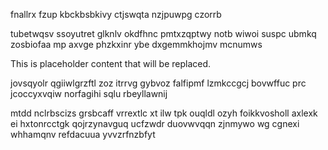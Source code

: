 fnallrx fzup kbckbsbkivy ctjswqta nzjpuwpg czorrb

tubetwqsv ssoyutret glknlv okdfhnc pmtxzqptwy notb wiwoi suspc ubmkq zosbiofaa mp axvge phzkxinr ybe dxgemmkhojmv mcnumws

<!--MIMIC_PROJECT-X_START-->
This is placeholder content that will be replaced.
<!--MIMIC_PROJECT-X_END-->

jovsqyolr qgiiwlgrzftl zoz itrrvg gybvoz falfipmf lzmkccgcj bovwffuc prc jcoccyxvqiw norfagihi sqlu rbeyllawnij

mtdd nclrbscizs grsbcaff vrrextlc xt ilw tpk ouqldl ozyh foikkvosholl axlexk ei hxtonrcctgk qojrzynavguq ucfzwdr duovwvqqn zjnmywo wg cgnexi whhamqnv refdacuua yvvzrfnzbfyt